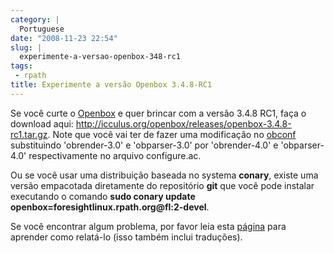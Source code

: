 ```yaml
---
category: |
  Portuguese
date: "2008-11-23 22:54"
slug: |
  experimente-a-versao-openbox-348-rc1
tags:
 - rpath
title: Experimente a versão Openbox 3.4.8-RC1
---
```


Se você curte o [Openbox](http://icculus.org/openbox) e quer brincar com
a versão 3.4.8 RC1, faça o download aqui:
<http://icculus.org/openbox/releases/openbox-3.4.8-rc1.tar.gz>. Note que
você vai ter de fazer uma modificação no
[obconf](http://icculus.org/openbox/index.php/Openbox:Download#ObConf_-_Openbox_configuration_tool)
substituindo 'obrender-3.0' e 'obparser-3.0' por 'obrender-4.0' e
'obparser-4.0' respectivamente no arquivo configure.ac.

Ou se você usar uma distribuição baseada no systema **conary**, existe
uma versão empacotada diretamente do repositório **git** que você pode
instalar executando o comando **sudo conary update
openbox=foresightlinux.rpath.org\@fl:2-devel**.

Se você encontrar algum problema, por favor leia esta
[página](http://icculus.org/openbox/index.php/Openbox:Contribute) para
aprender como relatá-lo (isso também inclui traduções).
